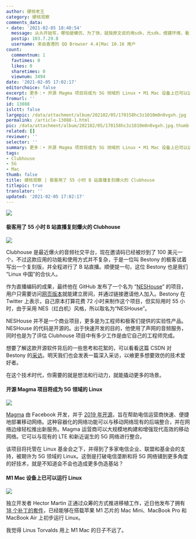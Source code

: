 ```yaml
---
author: 硬核老王
category: 硬核观察
comments_data:
- date: '2021-02-05 18:40:54'
  message: 从头开始写，哪怕是模仿，为了快，就按原文说的用sdk，光sdk，搭建环境，看文档以及写一些验证测试，起码也要一天。台上10分钟，台下十年功。
  postip: 103.7.29.8
  username: 来自香港的 QQ Browser 4.4|Mac 10.16 用户
count:
  commentnum: 1
  favtimes: 0
  likes: 0
  sharetimes: 0
  viewnum: 3494
date: '2021-02-05 17:02:17'
editorchoice: false
excerpt: 更多：• 开源 Magma 项目将成为 5G 领域的 Linux • M1 Mac 设备上已可以运行 Linux
fromurl: ''
id: 13088
islctt: false
largepic: /data/attachment/album/202102/05/170158hc3z1010m0n0vgxh.jpg
permalink: /article-13088-1.html
pic: /data/attachment/album/202102/05/170158hc3z1010m0n0vgxh.jpg.thumb.jpg
related: []
reviewer: ''
selector: ''
summary: 更多：• 开源 Magma 项目将成为 5G 领域的 Linux • M1 Mac 设备上已可以运行 Linux
tags:
- Clubhouse
- 5G
- Mac
thumb: false
title: 硬核观察 | 极客用了 55 小时 B 站直播复刻爆火的 Clubhouse
titlepic: true
translator: ''
updated: '2021-02-05 17:02:17'
---
```


![](/data/attachment/album/202102/05/170158hc3z1010m0n0vgxh.jpg)


#### 极客用了 55 小时 B 站直播复刻爆火的 Clubhouse


![](/data/attachment/album/202102/05/165937oxhlc9lpfnnqsipv.jpg)


Clubhouse 是最近爆火的音频社交平台，现在邀请码已经被炒到了 100 美元一个。不过这款应用的功能和使用方式并不复杂，于是一位叫 Bestony 的极客试着写出一个复刻版，并全程进行了 B 站直播。顺便提一句，这位 Bestony 也是我们 “Linux 中国”的合伙人。


作为直播编码的成果，最终他在 GitHub 发布了一个名为 “[NESHouse](https://github.com/bestony/neshouse)” 的项目，用户只需要访问[网页版本](https://neshouse.com/admin.html)就能建立房间，并通过链接邀请他人加入。Bestony 在 Twitter 上表示，自己原本打算花费 72 小时来制作这个项目，但实际用时 55 小时，由于采用 NES（红白机）风格，所以取名为“NESHouse”。


NESHouse 并不是一个商业项目，更多是为工程师和极客们提供的实验性产品。NESHouse 的代码是开源的。出于快速开发的目的，他使用了声网的音频服务，同时也是为了评估 Clubhouse 项目中有多少工作是由它自己的工程师完成。


想要了解这款开源软件背后的一些思考和花絮的，可以看看这篇 CSDN 对 Bestony 的[采访](https://mp.weixin.qq.com/s/mUGGkxdTIngLzd9zX96AeA)。明天我们也会发表一篇深入采访，以飨更多想要效仿的技术爱好者。


在这个技术时代，你需要的就是想法和行动力，就能撬动更多的场景。


#### 开源 Magma 项目将成为 5G 领域的 Linux


![](/data/attachment/album/202102/05/164904mt4mm2agigigi4t2.jpg)


[Magma](https://www.magmacore.org/) 由 Facebook 开发，并于 [2019 年开源](https://www.facebook.com/fbOpenSource/posts/today-we-open-sourced-magma-a-software-platform-that-gives-network-operators-an-/2052421168139967/)，旨在帮助电信运营商快速、便捷地部署移动网络。这种容器化的网络功能可以与移动网络现有的后端整合，并在网络边缘轻松推出新服务。Magma 运营商可以大规模地构建和增强现代高效的移动网络。它可以与现有的 LTE 和新近诞生的 5G 网络进行整合。


该项目将托管在 Linux 基金会之下，并得到了多家电信企业、联盟和基金会的支持，被期许为 5G 领域的 Linux。这倒是打破电信垄断和将 5G 网络铺到更多角度的好技术，就是不知道会不会也造成更多伪造基站？


#### M1 Mac 设备上已可以运行 Linux


![](/data/attachment/album/202102/05/165210opx24dfzcmnccqnx.jpg)


独立开发者 Hector Martin 正通过众筹的方式推进移植工作，近日他发布了拥有 [18 个补丁的套件](https://lore.kernel.org/lkml/20210204203951.52105-1-marcan@marcan.st/)，已经能够在搭载苹果 M1 芯片的 Mac Mini、MacBook Pro 和 MacBook Air 上初步运行 Linux。


我觉得 Linus Torvalds 用上 M1 Mac 的日子不远了。